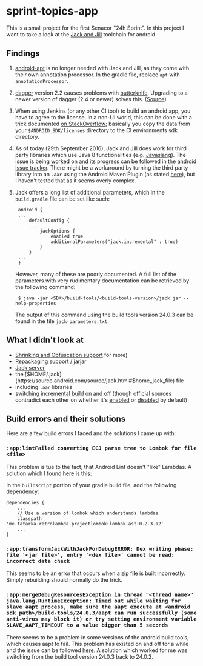 # sprint-topics-app

This is a small project for the first Senacor "24h Sprint". In this project I want to take a look at the [Jack and Jill](http://tools.android.com/tech-docs/jackandjill) toolchain for android.

## Findings
1. [android-apt](https://bitbucket.org/hvisser/android-apt) is no longer needed with Jack and Jill, as they come with their own annotation processor.
   In the gradle file, replace `apt`  with `annotationProcessor`.
2. [dagger](http://google.github.io/dagger/) version 2.2 causes problems with [butterknife](http://jakewharton.github.io/butterknife/).
   Upgrading to a newer version of dagger (2.4 or newer) solves this.
   ([Source](https://github.com/JakeWharton/butterknife/issues/617))
3. When using Jenkins (or any other CI tool) to build an android app, you have to agree to the license.
   In a non-UI world, this can be done with a trick documented [on StackOverflow](http://stackoverflow.com/questions/38096225/automatically-accept-all-sdk-licences); basically you copy the data from your `$ANDROID_SDK/licenses` directory to the CI environments sdk directory.
4. As of today (29th September 2016), Jack and Jill does work for third party libraries which use Java 8 functionalities (e.g. [Javaslang](http://www.javaslang.io/)).
   The issue is being worked on and its progress can be followed in the [android issue tracker](https://code.google.com/p/android/issues/detail?id=211386).
   There might be a workaround by turning the third party library into an `.aar` using the Android Maven Plugin (as stated [here](https://code.google.com/p/android/issues/detail?id=211386#c30)), but I haven't tested that as it seems overly complex.
5. Jack offers a long list of additional parameters, which in the `build.gradle` file can be set like such:

        android {
        ...
            defaultConfig {
            ...
                jackOptions {
                    enabled true
                    additionalParameters("jack.incremental" : true)
                }
            }
        ...
        }
    However, many of these are poorly documented.
    A full list of the parameters with very rudimentary documentation can be retrieved by the following command:

        $ java -jar <SDK>/build-tools/<build-tools-version>/jack.jar --help-properties

    The output of this command using the build tools version 24.0.3 can be found in the file `jack-parameters.txt`.

## What I didn't look at
* [Shrinking and Obfuscation support](http://tools.android.com/tech-docs/jackandjill#TOC-Shrinking-and-Obfuscation-support) for more)
* [Repackaging support / jarjar](http://tools.android.com/tech-docs/jackandjill#TOC-Repackaging-support)
* [Jack server](https://android.googlesource.com/platform/prebuilts/sdk/+/master/tools/README-jack-server.md)
* the [$HOME/.jack](https://source.android.com/source/jack.html#$home_jack_file) file
* including `.aar` libraries
* switching [incremental build](https://source.android.com/source/jack.html#incremental_compilation) on and off (though official sources contradict each other on whether it's [enabled](http://tools.android.com/tech-docs/jackandjill#TOC-Compilation-support) or [disabled](https://source.android.com/source/jack.html#incremental_compilation) by default)



## Build errors and their solutions
Here are a few build errors I faced and the solutions I came up with:
### `:app:lintFailed converting ECJ parse tree to Lombok for file <file>`
This problem is tue to the fact, that Android Lint doesn't "like" Lambdas.
A solution which I found [here](https://code.google.com/p/android/issues/detail?id=200887) is this:

In the `buildscript` portion of your gradle build file, add the following dependency:

    dependencies {
        ...
        // Use a version of lombok which understands lambdas
        classpath 'me.tatarka.retrolambda.projectlombok:lombok.ast:0.2.3.a2'
        ...
    }

### `:app:transformJackWithJackForDebugERROR: Dex writing phase: file '<jar file>', entry '<dex file>' cannot be read: incorrect data check`
This seems to be an error that occurs when a zip file is built incorrectly.
Simply rebuilding should normally do the trick.

### `:app:mergeDebugResourcesException in thread "<thread name>" java.lang.RuntimeException: Timed out while waiting for slave aapt process, make sure the aapt execute at <android sdk path>/build-tools/24.0.3/aapt can run successfully (some anti-virus may block it) or try setting environment variable SLAVE_AAPT_TIMEOUT to a value bigger than 5 seconds`

There seems to be a problem in some versions of the android build tools, which causes aapt to fail.
This problem has existed on and off for a while and the issue can be followed [here](https://code.google.com/p/android/issues/detail?id=188627).
A solution which worked for me was switching from the build tool version 24.0.3 back to 24.0.2.